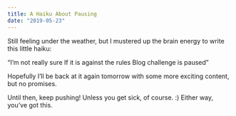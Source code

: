 ```yaml
---
title: A Haiku About Pausing
date: "2019-05-23"
---
```


Still feeling under the weather, but I mustered up the brain energy to write this little haiku:

“I’m not really sure
If it is against the rules
Blog challenge is paused”

Hopefully I’ll be back at it again tomorrow with some more exciting content, but no promises.

Until then, keep pushing! Unless you get sick, of course. :) Either way, you’ve got this.
